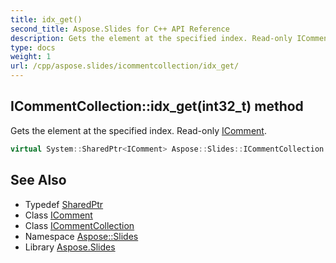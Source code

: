 ```yaml
---
title: idx_get()
second_title: Aspose.Slides for C++ API Reference
description: Gets the element at the specified index. Read-only IComment.
type: docs
weight: 1
url: /cpp/aspose.slides/icommentcollection/idx_get/
---
```

## ICommentCollection::idx_get(int32_t) method


Gets the element at the specified index. Read-only [IComment](../../icomment/).

```cpp
virtual System::SharedPtr<IComment> Aspose::Slides::ICommentCollection::idx_get(int32_t index)=0
```

## See Also

* Typedef [SharedPtr](../../system/sharedptr/)
* Class [IComment](../icomment/)
* Class [ICommentCollection](./)
* Namespace [Aspose::Slides](../)
* Library [Aspose.Slides](../../)